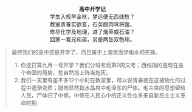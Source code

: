 <center><strong>高中开学记</strong><br/>学生入校早金秋，梦远便无西线愁？<br/>教室青春实欲变，石英腊肉味将馊。<br/>修尽化学及地理，进了烟草或石油？<br/>回家一看兄和弟，另是两张双色球。</center>

> 最终我们的高中还是开学了，而且属于上海里面学衡水的先锋。
> 1. 你还打算九月一号开学？我们分班考后第0周又考；西线指的是现在各个帝国的局势，愁自然指上阵当炮灰。
> 2. 我们一天里有差不多12个小时在教室里，可以说青春就在这被物化的过程中逐渐变质；腊肉显然指水晶棺中毛泽东的尸体。毛主席的思想留给人民，尸体归了中修。中修在人民心中的正义性也多来自新民主主义革命时期
<!--stackedit_data:
eyJoaXN0b3J5IjpbLTIwOTMxMzY3MTcsMTg3NDkzNTEwMywtMT
UyMjA5NTczMSwtMTUxNjc1ODMzNF19
-->